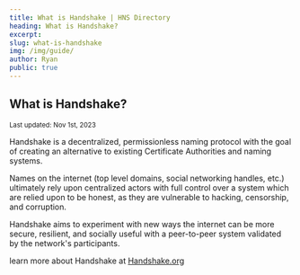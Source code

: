 ```yaml
---
title: What is Handshake | HNS Directory
heading: What is Handshake?
excerpt: 
slug: what-is-handshake
img: /img/guide/
author: Ryan
public: true
---
```


## What is Handshake?

<sub>Last updated: Nov 1st, 2023</sub>

Handshake is a decentralized, permissionless naming protocol with 
the goal of creating an alternative to existing Certificate 
Authorities and naming systems.

Names on the internet (top level domains, social networking 
handles, etc.) ultimately rely upon centralized actors with full 
control over a system which are relied upon to be honest, as they are 
vulnerable to hacking, censorship, and corruption. 

Handshake aims to experiment with new ways the internet can be 
more secure, resilient, and socially useful with a peer-to-peer 
system validated by the network's participants.

learn more about Handshake at <a href="https://handshake.org/" target="_BLANK">Handshake.org</a>